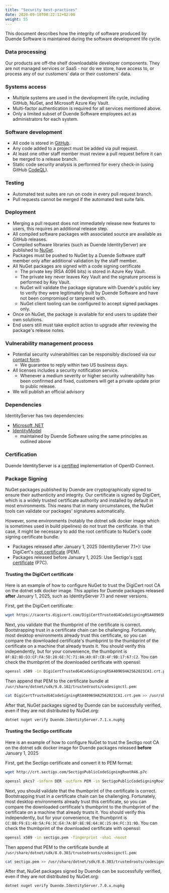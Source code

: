 ```yaml
---
title: "Security best-practices"
date: 2020-09-10T08:22:12+02:00
weight: 55
---
```


This document describes how the integrity of software produced by Duende Software is maintained during the software development life cycle.

### Data processing
Our products are off-the shelf downloadable developer components. They are not managed services or SaaS - nor do we store, have access to, or process any of our customers' data or their customers' data.

### Systems access

* Multiple systems are used in the development life cycle, including GitHub, NuGet, and Microsoft Azure Key Vault.
* Multi-factor authentication is required for all services mentioned above.
* Only a limited subset of Duende Software employees act as administrators for each system.


### Software development

* All code is stored in [GitHub](https://github.com/duendesoftware).
* Any code added to a project must be added via pull request.
* At least one other staff member must review a pull request before it can be merged to a release branch.
* Static code security analysis is performed for every check-in (using GitHub [CodeQL](https://codeql.github.com/)).


### Testing

* Automated test suites are run on code in every pull request branch.
* Pull requests cannot be merged if the automated test suite fails.


### Deployment

* Merging a pull request does not immediately release new features to users, this requires an additional release step.
* All compiled software packages with associated source are available as GitHub releases.
* Compiled software libraries (such as Duende IdentityServer) are published to [NuGet](https://www.nuget.org/).
* Packages must be pushed to NuGet by a Duende Software staff member only after additional validation by the staff member.
* All NuGet packages are signed with a code signing certificate
   * The private key (RSA 4096 bits) is stored in Azure Key Vault. 
   * The private key never leaves Key Vault and the signature process is performed by Key Vault.
   * NuGet will validate the package signature with Duende's public key to verify they were legitimately built by Duende Software and have not been compromised or tampered with.
   * NuGet client tooling can be configured to accept signed packages only.
* Once on NuGet, the package is available for end users to update their own solutions.
* End users still must take explicit action to upgrade after reviewing the package's release notes.

### Vulnerability management process

* Potential security vulnerabilities can be responsibly disclosed via our [contact form](https://duendesoftware.com/contact).
   * We guarantee to reply within two US business days.
* All licenses includes a security notification service.
   * Whenever a medium severity or higher security vulnerability has been confirmed and fixed, customers will get a private update prior to public release.
* We will publish an official advisory

### Dependencies

IdentityServer has two dependencies:

* [Microsoft .NET](https://dot.net)
* [IdentityModel](https://github.com/IdentityModel)
   * maintained by Duende Software using the same principles as outlined above

### Certification

Duende IdentityServer is a [certified](https://openid.net/certification/) implementation of OpenID Connect.

### Package Signing

NuGet packages published by Duende are cryptographically signed to ensure their
authenticity and integrity. Our certificate is signed by DigiCert, which is a widely
trusted certificate authority and installed by default in most environments. This means
that in many circumstances, the NuGet tools can validate our packages' signatures
automatically.

However, some environments (notably the dotnet sdk docker image which is  sometimes used in
build pipelines) do not trust the certificate. In that case, it might be necessary to add the
root certificate to NuGet's code signing certificate bundle.

* Packages released after January 1, 2025 (IdentityServer 7.1+): Use DigiCert's [root certificate](https://cacerts.digicert.com/DigiCertTrustedG4CodeSigningRSA4096SHA2562021CA1.crt.pem) (PEM).
* Packages released before January 1, 2025: Use Sectigo's [root certificate](http://crt.sectigo.com/SectigoPublicCodeSigningRootR46.p7c) (P7C).

#### Trusting the DigiCert certificate

Here is an example of how to configure NuGet to trust the DigiCert root CA on the dotnet sdk docker image.
This applies for Duende packages released **after** January 1, 2025, such as IdentityServer 7.1 and newer versions.

First, get the DigiCert certificate:

```sh
wget https://cacerts.digicert.com/DigiCertTrustedG4CodeSigningRSA4096SHA2562021CA1.crt.pem
```

Next, you validate that the thumbprint of the certificate is correct.
Bootstrapping trust in a certificate chain can be challenging. Fortunately, most
desktop environments already trust this certificate, so you can compare the
downloaded certificate's thumbprint to the thumbprint of the certificate on a
machine that already trusts it. You should verify this independently, but for
your convenience, the thumbprint is
`8F:B2:8D:D3:CF:FA:5D:28:6E:7C:71:8A:A9:07:CB:4F:9B:17:67:C2`. You can check the
thumbprint of the downloaded certificate with openssl:

```sh
openssl x509 -in DigiCertTrustedG4CodeSigningRSA4096SHA2562021CA1.crt.pem -fingerprint -sha1 -noout
```

Then append that PEM to the certificate bundle at `/usr/share/dotnet/sdk/9.0.102/trustedroots/codesignctl.pem`:

```sh
cat DigiCertTrustedG4CodeSigningRSA4096SHA2562021CA1.crt.pem >> /usr/share/dotnet/sdk/9.0.102/trustedroots/codesignctl.pem
```

After that, NuGet packages signed by Duende can be successfully verified, even if they are not distributed by NuGet.org:

```sh
dotnet nuget verify Duende.IdentityServer.7.1.x.nupkg
```

#### Trusting the Sectigo certificate

Here is an example of how to configure NuGet to trust the Sectigo root CA on the dotnet sdk docker image for
Duende packages released **before** January 1, 2025

First, get the Sectigo certificate and convert it to PEM format:

```sh
wget http://crt.sectigo.com/SectigoPublicCodeSigningRootR46.p7c

openssl pkcs7 -inform DER -outform PEM -in SectigoPublicCodeSigningRootR46.p7c -print_certs -out sectigo.pem
```

Next, you should validate that the thumbprint of the certificate is correct.
Bootstrapping trust in a certificate chain can be challenging. Fortunately, most
desktop environments already trust this certificate, so you can compare the
downloaded certificate's thumbprint to the thumbprint of the certificate on a
machine that already trusts it. You should verify this independently, but for
your convenience, the thumbprint is
`CC:BB:F9:E1:48:5A:F6:3C:E4:7A:BF:8E:9E:64:8C:25:04:FC:31:9D`. You can check the
thumbprint of the downloaded certificate with openssl:

```sh
openssl x509 -in sectigo.pem -fingerprint -sha1 -noout
```

Then append that PEM to the certificate bundle at `/usr/share/dotnet/sdk/8.0.303/trustedroots/codesignctl.pem`:

```sh
cat sectigo.pem >> /usr/share/dotnet/sdk/8.0.303/trustedroots/codesignctl.pem
```

After that, NuGet packages signed by Duende can be successfully verified, even if they are not distributed by NuGet.org:

```sh
dotnet nuget verify Duende.IdentityServer.7.0.x.nupkg
```
